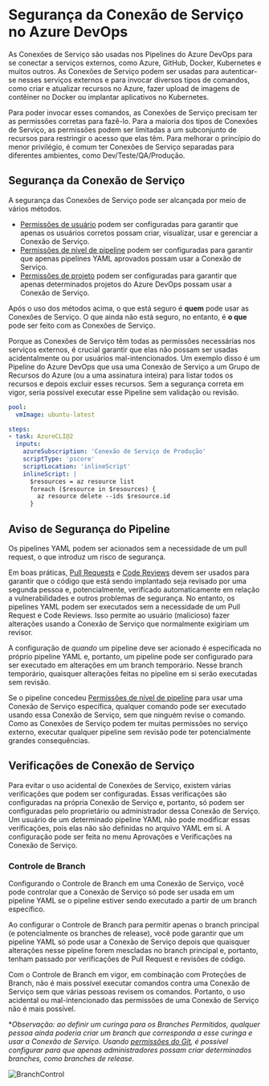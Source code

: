 # Segurança da Conexão de Serviço no Azure DevOps

As Conexões de Serviço são usadas nos Pipelines do Azure DevOps para se conectar a serviços externos, como Azure, GitHub, Docker, Kubernetes e muitos outros. As Conexões de Serviço podem ser usadas para autenticar-se nesses serviços externos e para invocar diversos tipos de comandos, como criar e atualizar recursos no Azure, fazer upload de imagens de contêiner no Docker ou implantar aplicativos no Kubernetes.

Para poder invocar esses comandos, as Conexões de Serviço precisam ter as permissões corretas para fazê-lo. Para a maioria dos tipos de Conexões de Serviço, as permissões podem ser limitadas a um subconjunto de recursos para restringir o acesso que elas têm. Para melhorar o princípio do menor privilégio, é comum ter Conexões de Serviço separadas para diferentes ambientes, como Dev/Teste/QA/Produção.

## Segurança da Conexão de Serviço

A segurança das Conexões de Serviço pode ser alcançada por meio de vários métodos.

- [Permissões de usuário](https://learn.microsoft.com/en-us/azure/devops/pipelines/library/service-endpoints#user-permissions) podem ser configuradas para garantir que apenas os usuários corretos possam criar, visualizar, usar e gerenciar a Conexão de Serviço.
- [Permissões de nível de pipeline](https://learn.microsoft.com/en-us/azure/devops/pipelines/library/service-endpoints#pipeline-permissions) podem ser configuradas para garantir que apenas pipelines YAML aprovados possam usar a Conexão de Serviço.
- [Permissões de projeto](https://learn.microsoft.com/en-us/azure/devops/pipelines/library/service-endpoints#project-permissions---cross-project-sharing-of-service-connections) podem ser configuradas para garantir que apenas determinados projetos do Azure DevOps possam usar a Conexão de Serviço.

Após o uso dos métodos acima, o que está seguro é **quem** pode usar as Conexões de Serviço. O que ainda não está seguro, no entanto, é **o que** pode ser feito com as Conexões de Serviço.

Porque as Conexões de Serviço têm todas as permissões necessárias nos serviços externos, é crucial garantir que elas não possam ser usadas acidentalmente ou por usuários mal-intencionados. Um exemplo disso é um Pipeline do Azure DevOps que usa uma Conexão de Serviço a um Grupo de Recursos do Azure (ou a uma assinatura inteira) para listar todos os recursos e depois excluir esses recursos. Sem a segurança correta em vigor, seria possível executar esse Pipeline sem validação ou revisão.

```yaml
pool:
  vmImage: ubuntu-latest

steps:
- task: AzureCLI@2
  inputs:
    azureSubscription: 'Conexão de Serviço de Produção'
    scriptType: 'pscore'
    scriptLocation: 'inlineScript'
    inlineScript: |
      $resources = az resource list
      foreach ($resource in $resources) {
        az resource delete --ids $resource.id
      }
```

## Aviso de Segurança do Pipeline

Os pipelines YAML podem ser acionados sem a necessidade de um pull request, o que introduz um risco de segurança.

Em boas práticas, [Pull Requests](../../../code-reviews/pull-requests.md) e [Code Reviews](../../../code-reviews/README.md) devem ser usados para garantir que o código que está sendo implantado seja revisado por uma segunda pessoa e, potencialmente, verificado automaticamente em relação a vulnerabilidades e outros problemas de segurança. No entanto, os pipelines YAML podem ser executados sem a necessidade de um Pull Request e Code Reviews. Isso permite ao usuário (malicioso) fazer alterações usando a Conexão de Serviço que normalmente exigiriam um revisor.

A configuração de *quando* um pipeline deve ser acionado é especificada no próprio pipeline YAML e, portanto, um pipeline pode ser configurado para ser executado em alterações em um branch temporário. Nesse branch temporário, quaisquer alterações feitas no pipeline em si serão executadas sem revisão.

Se o pipeline concedeu [Permissões de nível de pipeline](https://learn.microsoft.com/en-us/azure/devops/pipelines/library/service-endpoints#pipeline-permissions) para usar uma Conexão de Serviço específica, qualquer comando pode ser executado usando essa Conexão de Serviço, sem que ninguém revise o comando. Como as Conexões de Serviço podem ter muitas permissões no serviço externo, executar qualquer pipeline sem revisão pode ter potencialmente grandes consequências.

## Verificações de Conexão de Serviço

Para evitar o uso acidental de Conexões de Serviço, existem várias verificações que podem ser configuradas. Essas verificações são configuradas na própria Conexão de Serviço e, portanto, só podem ser configuradas pelo proprietário ou administrador dessa Conexão de Serviço. Um usuário de um determinado pipeline YAML não pode modificar essas verificações, pois elas não são definidas no arquivo YAML em si. A configuração pode ser feita no menu Aprovações e Verificações na Conexão de Serviço.

### Controle de Branch

Configurando o Controle de Branch em uma Conexão de Serviço, você pode controlar que a Conexão de Serviço só pode ser usada em um pipeline YAML se o pipeline estiver sendo executado a partir de um branch específico.

Ao configurar o Controle de Branch para permitir apenas o branch principal (e potencialmente os branches de release), você pode garantir que um pipeline YAML só pode usar a Conexão de Serviço depois que quaisquer alterações nesse pipeline forem mescladas no branch principal e, portanto, tenham passado por verificações de Pull Request e revisões de código.

Com o Controle de Branch em vigor, em combinação com Proteções de Branch, não é mais possível executar comandos contra uma Conexão de Serviço sem que várias pessoas revisem os comandos. Portanto, o uso acidental ou mal-intencionado das permissões de uma Conexão de Serviço não é mais possível.

**Observação: ao definir um curinga para os Branches Permitidos, qualquer pessoa ainda poderia criar um branch que corresponda a esse curinga e usar a Conexão de Serviço. Usando [permissões do Git](https://learn.microsoft.com/en-us/azure/devops/repos/git/require-branch-folders#enforce-permissions), é possível configurar para que apenas administradores possam criar determinados branches, como branches de release.*
 
 ![BranchControl](images/branch-control.png)
